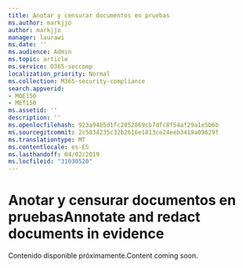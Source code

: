 ```yaml
---
title: Anotar y censurar documentos en pruebas
ms.author: markjjo
author: markjjo
manager: laurawi
ms.date: ''
ms.audience: Admin
ms.topic: article
ms.service: O365-seccomp
localization_priority: Normal
ms.collection: M365-security-compliance
search.appverid:
- MOE150
- MET150
ms.assetid: ''
description: ''
ms.openlocfilehash: 923a94b5d1fc2852869cb7dfc8f54af29a1e5b6b
ms.sourcegitcommit: 2c5834235c32b2616e1813ce24eeb3419a09629f
ms.translationtype: MT
ms.contentlocale: es-ES
ms.lasthandoff: 04/02/2019
ms.locfileid: "31030520"
---
```

# <a name="annotate-and-redact-documents-in-evidence"></a><span data-ttu-id="7f4a4-102">Anotar y censurar documentos en pruebas</span><span class="sxs-lookup"><span data-stu-id="7f4a4-102">Annotate and redact documents in evidence</span></span>

<span data-ttu-id="7f4a4-103">Contenido disponible próximamente.</span><span class="sxs-lookup"><span data-stu-id="7f4a4-103">Content coming soon.</span></span>